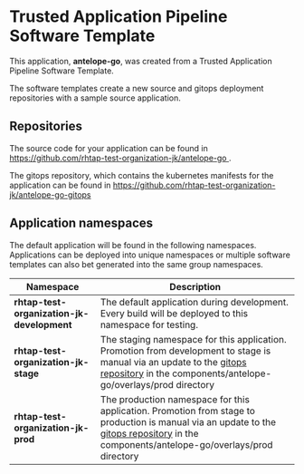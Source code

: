 # Trusted Application Pipeline Software Template

This application, **antelope-go**, was created from a Trusted Application Pipeline Software Template.

The software templates create a new source and gitops deployment repositories with a sample source application. 

## Repositories

The source code for your application can be found in [https://github.com/rhtap-test-organization-jk/antelope-go ](https://github.com/rhtap-test-organization-jk/antelope-go ).
 
The gitops repository, which contains the kubernetes manifests for the application can be found in 
[https://github.com/rhtap-test-organization-jk/antelope-go-gitops ](https://github.com/rhtap-test-organization-jk/antelope-go-gitops ) 

## Application namespaces 

The default application will be found in the following namespaces. Applications can be deployed into unique namespaces or multiple software templates can also bet generated into the same group namespaces.  

|  Namespace   |  Description   |  
| -------- | -------- |   
| **rhtap-test-organization-jk-development** | The default application during development. Every build will be deployed to this namespace for testing. | 
| **rhtap-test-organization-jk-stage** | The staging namespace for this application. Promotion from development to stage is manual via an update to the [gitops repository](https://github.com/rhtap-test-organization-jk/antelope-go-gitops ) in the components/antelope-go/overlays/prod directory |  
| **rhtap-test-organization-jk-prod** | The production namespace for this application. Promotion from stage to production is manual via an update to the [gitops repository](https://github.com/rhtap-test-organization-jk/antelope-go-gitops ) in the components/antelope-go/overlays/prod directory | 